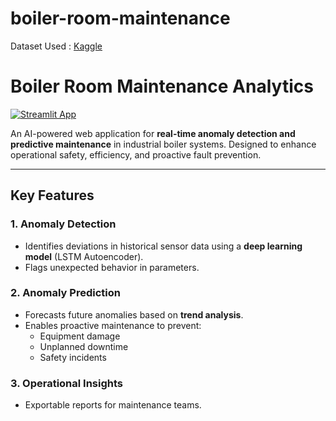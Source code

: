 # boiler-room-maintenance
Dataset Used : [Kaggle](https://www.kaggle.com/datasets/pavanjitsubash/power-plant-data-steam-turbine-and-boiler-metrics)

# Boiler Room Maintenance Analytics

[![Streamlit App](https://static.streamlit.io/badges/streamlit_badge_black_white.svg)](https://boiler-room-maintenance.streamlit.app/)  

An AI-powered web application for **real-time anomaly detection and predictive maintenance** in industrial boiler systems. Designed to enhance operational safety, efficiency, and proactive fault prevention.

---

## Key Features

### **1. Anomaly Detection**  
- Identifies deviations in historical sensor data using a **deep learning model** (LSTM Autoencoder).  
- Flags unexpected behavior in parameters.

### **2. Anomaly Prediction**  
- Forecasts future anomalies based on **trend analysis**.
- Enables proactive maintenance to prevent:  
  - Equipment damage  
  - Unplanned downtime  
  - Safety incidents  

### **3. Operational Insights**  
- Exportable reports for maintenance teams.  
